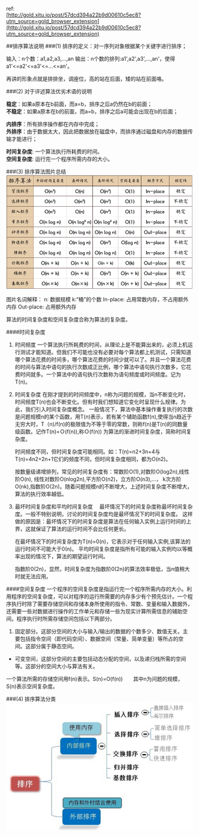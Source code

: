 ref:   
[http://gold.xitu.io/post/57dcd394a22b9d00610c5ec8?utm_source=gold_browser_extension](http://gold.xitu.io/post/57dcd394a22b9d00610c5ec8?utm_source=gold_browser_extension)

##排序算法说明
###(1) 排序的定义：对一序列对象根据某个关键字进行排序；

输入：n个数：a1,a2,a3,...,an 输出：n个数的排列:a1',a2',a3',...,an'，使得a1'<=a2'<=a3'<=...<=an'。

再讲的形象点就是排排坐，调座位，高的站在后面，矮的站在前面咯。

###(2) 对于评述算法优劣术语的说明

**稳定**：如果a原本在b前面，而a=b，排序之后a仍然在b的前面；   
**不稳定**：如果a原本在b的前面，而a=b，排序之后a可能会出现在b的后面；

**内排序**：所有排序操作都在内存中完成；   
**外排序**：由于数据太大，因此把数据放在磁盘中，而排序通过磁盘和内存的数据传输才能进行；

**时间复杂度**: 一个算法执行所耗费的时间。   
**空间复杂度**: 运行完一个程序所需内存的大小。

###(3) 排序算法图片总结
![](../images/排序算法图片总结.png)

图片名词解释： n: 数据规模 k:“桶”的个数 In-place: 占用常数内存，不占用额外内存 Out-place: 占用额外内存

算法的时间复杂度和空间复杂度合称为算法的复杂度。

####时间复杂度
1. 时间频度 一个算法执行所耗费的时间，从理论上是不能算出来的，必须上机运行测试才能知道。但我们不可能也没有必要对每个算法都上机测试，只需知道哪个算法花费的时间多，哪个算法花费的时间少就可以了。并且一个算法花费的时间与算法中语句的执行次数成正比例，哪个算法中语句执行次数多，它花费时间就多。一个算法中的语句执行次数称为语句频度或时间频度。记为T(n)。
2. 时间复杂度 在刚才提到的时间频度中，n称为问题的规模，当n不断变化时，时间频度T(n)也会不断变化。但有时我们想知道它变化时呈现什么规律。为此，我们引入时间复杂度概念。 一般情况下，算法中基本操作重复执行的次数是问题规模n的某个函数，用T(n)表示，若有某个辅助函数f(n),使得当n趋近于无穷大时，T（n)/f(n)的极限值为不等于零的常数，则称f(n)是T(n)的同数量级函数。记作T(n)=Ｏ(f(n)),称Ｏ(f(n)) 为算法的渐进时间复杂度，简称时间复杂度。

     时间频度不同，但时间复杂度可能相同。如：T(n)=n2+3n+4与T(n)=4n2+2n+1它们的频度不同，但时间复杂度相同，都为O(n2)。
     
    按数量级递增排列，常见的时间复杂度有：常数阶O(1),对数阶O(log2n),线性阶O(n), 线性对数阶O(nlog2n),平方阶O(n2)，立方阶O(n3),...， k次方阶O(nk),指数阶O(2n)。随着问题规模n的不断增大，上述时间复杂度不断增大，算法的执行效率越低。
3. 最坏时间复杂度和平均时间复杂度 　最坏情况下的时间复杂度称最坏时间复杂度。一般不特别说明，讨论的时间复杂度均是最坏情况下的时间复杂度。 这样做的原因是：最坏情况下的时间复杂度是算法在任何输入实例上运行时间的上界，这就保证了算法的运行时间不会比任何更长。

     在最坏情况下的时间复杂度为T(n)=0(n)，它表示对于任何输入实例,该算法的运行时间不可能大于0(n)。 平均时间复杂度是指所有可能的输入实例均以等概率出现的情况下，算法的期望运行时间。
     
    指数阶0(2n)，显然，时间复杂度为指数阶0(2n)的算法效率极低，当n值稍大时就无法应用。
    
####空间复杂度
一个程序的空间复杂度是指运行完一个程序所需内存的大小。利用程序的空间复杂度，可以对程序的运行所需要的内存多少有个预先估计。一个程序执行时除了需要存储空间和存储本身所使用的指令、常数、变量和输入数据外，还需要一些对数据进行操作的工作单元和存储一些为现实计算所需信息的辅助空间。程序执行时所需存储空间包括以下两部分。　　

1. 固定部分。这部分空间的大小与输入/输出的数据的个数多少、数值无关。主要包括指令空间（即代码空间）、数据空间（常量、简单变量）等所占的空间。这部分属于静态空间。
- 可变空间，这部分空间的主要包括动态分配的空间，以及递归栈所需的空间等。这部分的空间大小与算法有关。

一个算法所需的存储空间用f(n)表示。S(n)=O(f(n))　　其中n为问题的规模，S(n)表示空间复杂度。

###(4) 排序算法分类
![](../images/排序算法分类.png)